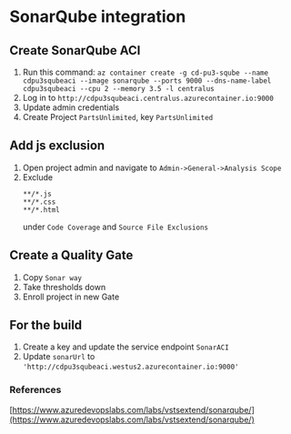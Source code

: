# SonarQube integration

## Create SonarQube ACI
1. Run this command: `az container create -g cd-pu3-sqube --name cdpu3squbeaci --image sonarqube --ports 9000 --dns-name-label cdpu3squbeaci --cpu 2 --memory 3.5 -l centralus`
1. Log in to `http://cdpu3squbeaci.centralus.azurecontainer.io:9000`
1. Update admin credentials
1. Create Project `PartsUnlimited`, key `PartsUnlimited`

## Add js exclusion
1. Open project admin and navigate to `Admin->General->Analysis Scope`
1. Exclude 
   ```
   **/*.js
   **/*.css
   **/*.html
   ```
   under `Code Coverage` and `Source File Exclusions`

## Create a Quality Gate
1. Copy `Sonar way`
1. Take thresholds down
1. Enroll project in new Gate

## For the build
1. Create a key and update the service endpoint `SonarACI`
1. Update `sonarUrl` to `'http://cdpu3squbeaci.westus2.azurecontainer.io:9000'`


### References
[https://www.azuredevopslabs.com/labs/vstsextend/sonarqube/](https://www.azuredevopslabs.com/labs/vstsextend/sonarqube/)

